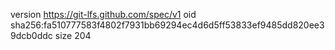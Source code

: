 version https://git-lfs.github.com/spec/v1
oid sha256:fa510777583f4802f7931bb69294ec4d6d5ff53833ef9485dd820ee39dcb0ddc
size 204
